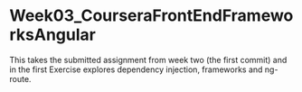 # Week03_CourseraFrontEndFrameworksAngular

This takes the submitted assignment from week two (the first commit)
and in the first Exercise explores dependency injection, frameworks and ng-route.

